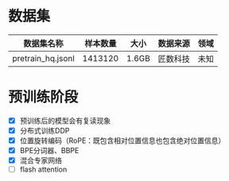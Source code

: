 

# 数据集
| 数据集名称 | 样本数量 | 大小 | 数据来源 | 领域 |
|:---------:|:---------:|:---------:|:---------:|:---------:|
| pretrain_hq.jsonl | 1413120 | 1.6GB | 匠数科技 | 未知 |

# 预训练阶段
- [x] 预训练后的模型会有复读现象
- [x] 分布式训练DDP
- [x] 位置旋转编码（RoPE：既包含相对位置信息也包含绝对位置信息）
- [x] BPE分词器、BBPE
- [x] 混合专家网络
- [ ] flash attention
